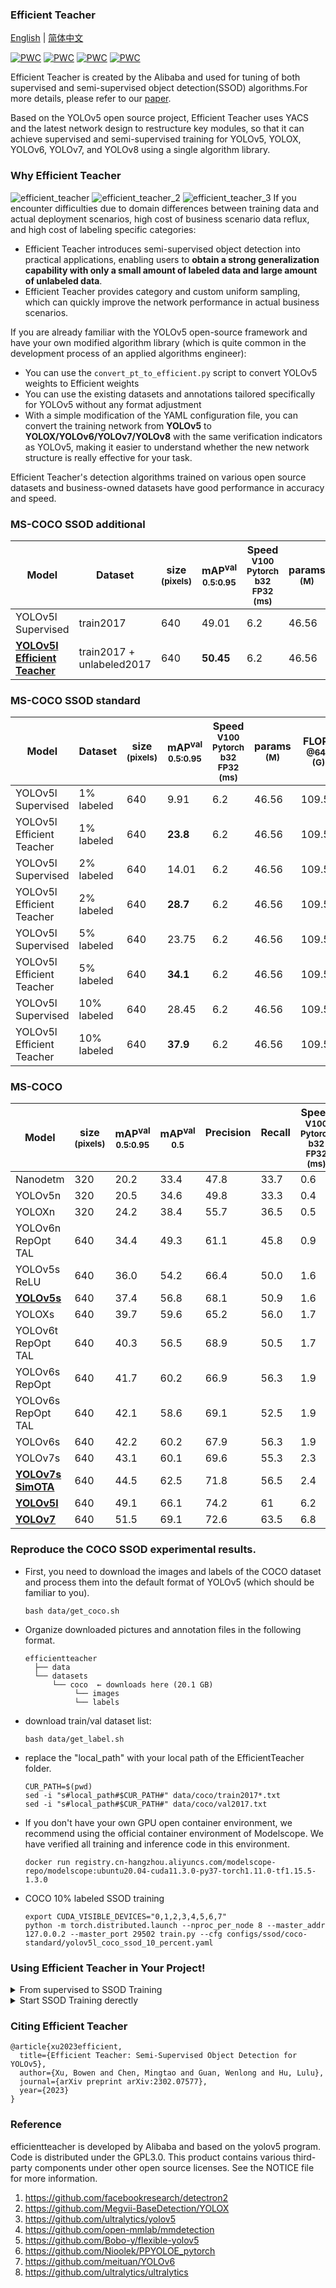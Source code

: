 ### Efficient Teacher
[English](README.md) | [简体中文](README.zh-CN.md)

[![PWC](https://img.shields.io/endpoint.svg?url=https://paperswithcode.com/badge/efficient-teacher-semi-supervised-object/semi-supervised-object-detection-on-coco-10)](https://paperswithcode.com/sota/semi-supervised-object-detection-on-coco-10?p=efficient-teacher-semi-supervised-object)
[![PWC](https://img.shields.io/endpoint.svg?url=https://paperswithcode.com/badge/efficient-teacher-semi-supervised-object/semi-supervised-object-detection-on-coco-2)](https://paperswithcode.com/sota/semi-supervised-object-detection-on-coco-2?p=efficient-teacher-semi-supervised-object)
[![PWC](https://img.shields.io/endpoint.svg?url=https://paperswithcode.com/badge/efficient-teacher-semi-supervised-object/semi-supervised-object-detection-on-coco-5)](https://paperswithcode.com/sota/semi-supervised-object-detection-on-coco-5?p=efficient-teacher-semi-supervised-object)
[![PWC](https://img.shields.io/endpoint.svg?url=https://paperswithcode.com/badge/efficient-teacher-semi-supervised-object/semi-supervised-object-detection-on-coco-1)](https://paperswithcode.com/sota/semi-supervised-object-detection-on-coco-1?p=efficient-teacher-semi-supervised-object)

Efficient Teacher is created by the Alibaba and used for tuning of both supervised and semi-supervised object detection(SSOD) algorithms.For more details, please refer to our [paper](https://arxiv.org/abs/2302.07577).

Based on the YOLOv5 open source project, Efficient Teacher uses YACS and the latest network design to restructure key modules, so that it can achieve supervised and semi-supervised training for YOLOv5, YOLOX, YOLOv6, YOLOv7, and YOLOv8 using a single algorithm library.
### Why Efficient Teacher
<!-- <img src="assets/efficient_teacher.png" width='600' height='300' align=center> -->

![efficient_teacher](assets/efficient_teacher.jpg)
![efficient_teacher_2](assets/efficient_teacher_2.jpg)
![efficient_teacher_3](assets/efficient_teacher_3.jpg)
If you encounter difficulties due to domain differences between training data and actual deployment scenarios, high cost of business scenario data reflux, and high cost of labeling specific categories:
- Efficient Teacher introduces semi-supervised object detection into practical applications, enabling users to **obtain a strong generalization capability with only a small amount of labeled data and large amount of unlabeled data**.
- Efficient Teacher provides category and custom uniform sampling, which can quickly improve the network performance in actual business scenarios.

<!-- If you are a heavy user of YOLOv5: -->
If you are already familiar with the YOLOv5 open-source framework and have your own modified algorithm library (which is quite common in the development process of an applied algorithms engineer):

- You can use the ```convert_pt_to_efficient.py``` script to convert YOLOv5 weights to Efficient weights
- You can use the existing datasets and annotations tailored specifically for YOLOv5 without any format adjustment
- With a simple modification of the YAML configuration file, you can convert the training network from **YOLOv5** to **YOLOX/YOLOv6/YOLOv7/YOLOv8** with the same verification indicators as YOLOv5, making it easier to understand whether the new network structure is really effective for your task.


Efficient Teacher's detection algorithms trained on various open source datasets and business-owned datasets have good performance in accuracy and speed.

### MS-COCO SSOD additional
|Model |Dataset|size<br><sup>(pixels)|mAP<sup>val<br>0.5:0.95 |Speed<br><sup>V100<br>Pytorch<br>b32<br>FP32<br>(ms)|params<br><sup>(M) |FLOPs<br><sup>@640 (G)
|---  |---    |---                  |---  |---    |---    |---   
|YOLOv5l<br>Supervised|train2017|640 | 49.01  |6.2    |46.56    |109.59
|[**YOLOv5l<br>Efficient Teacher**](https://github.com/AlibabaResearch/efficientteacher/releases/download/1.0/efficient-yolov5l-ssod.pt)   |train2017 + unlabeled2017|640 | **50.45**  |6.2    |46.56    |109.59
  
### MS-COCO SSOD standard
|Model |Dataset|size<br><sup>(pixels)|mAP<sup>val<br>0.5:0.95 |Speed<br><sup>V100<br>Pytorch<br>b32<br>FP32<br>(ms)|params<br><sup>(M) |FLOPs<br><sup>@640 (G)
|---  |---    |---                  |---  |---    |---    |---   
|YOLOv5l<br>Supervised|1% labeled|640 | 9.91  |6.2    |46.56    |109.59
|YOLOv5l<br>Efficient Teacher   |1% labeled|640 | **23.8**  |6.2    |46.56    |109.59
|YOLOv5l<br>Supervised|2% labeled|640 | 14.01  |6.2    |46.56    |109.59
|YOLOv5l<br>Efficient Teacher|2% labeled|640 | **28.7**  |6.2    |46.56    |109.59
|YOLOv5l<br>Supervised|5% labeled|640 | 23.75  |6.2    |46.56    |109.59
|YOLOv5l<br>Efficient Teacher|5% labeled|640 | **34.1**  |6.2    |46.56    |109.59
|YOLOv5l<br>Supervised|10% labeled|640 | 28.45  |6.2    |46.56    |109.59
|YOLOv5l<br>Efficient Teacher|10% labeled|640 | **37.9**  |6.2    |46.56    |109.59

### MS-COCO
|Model |size<br><sup>(pixels) |mAP<sup>val<br>0.5:0.95 |mAP<sup>val<br>0.5 |Precision<br><sup><br> |Recall<br><sup><br>|Speed<br><sup>V100<br>Pytorch<br>b32<br>FP32<br>(ms) |params<br><sup>(M) |FLOPs<br><sup>@640 (G)
|---                    |---  |---    |---    |---    |---    |---    |---    |---
|Nanodetm      |320  |20.2   |33.4   |47.8     |33.7    |0.6    |0.9593    | 0.730
|YOLOv5n      |320  |20.5   |34.6   |49.8     |33.3    |0.4    |1.87    | 1.12
|YOLOXn      |320  |24.2   |38.4   |55.7     |36.5   |0.5    |2.02    | 1.39
|YOLOv6n RepOpt TAL     |640  |34.4   |49.3   |61.1     |45.8    |0.9   |4.34    |11.26
|YOLOv5s ReLU|640  |36.0   |54.2   |66.4     |50.0    |1.6    |7.2    |16.5
|[**YOLOv5s**](https://github.com/AlibabaResearch/efficientteacher/releases/download/1.0/efficient-yolov5s.pt)      |640  |37.4   |56.8   |68.1     |50.9    |1.6    |7.2    |16.5
|YOLOXs      |640  |39.7   |59.6   |65.2     |56.0    |1.7    |8.04    |21.42
|YOLOv6t RepOpt TAL     |640  |40.3   |56.5   |68.9     |50.5    |1.7    |9.72    |25.11
|YOLOv6s RepOpt      |640  |41.7   |60.2   |66.9     |56.3    |1.9    |17.22    |44.25
|YOLOv6s RepOpt TAL      |640  |42.1   |58.6   |69.1     |52.5    |1.9    |17.22    |44.25
|YOLOv6s      |640  |42.2   |60.2   |67.9     |56.3    |1.9    |17.22    |44.25
|YOLOv7s      |640  |43.1   |60.1   |69.6     |55.3    |2.3    |8.66    |23.69
|[**YOLOv7s SimOTA**](https://github.com/AlibabaResearch/efficientteacher/releases/download/1.0/efficient-yolov7s-simota.pt)      |640  |44.5   |62.5   |71.8     |56.5    |2.4    |9.47    |28.48
|[**YOLOv5l**](https://github.com/AlibabaResearch/efficientteacher/releases/download/1.0/efficient-yolov5l.pt)      |640  |49.1   |66.1   |74.2     |61    |6.2    |46.56    |109.59
|[**YOLOv7**](https://github.com/AlibabaResearch/efficientteacher/releases/download/1.0/efficient-yolov7.pt)      |640  |51.5   |69.1   |72.6     |63.5    |6.8    |37.62    |106.47



### Reproduce the COCO SSOD experimental results.
- First, you need to download the images and labels of the COCO dataset and process them into the default format of YOLOv5 (which should be familiar to you).
  ```
  bash data/get_coco.sh
  ```
- Organize downloaded pictures and annotation files in the following format.
  ```
  efficientteacher
    ├── data
    └── datasets
        └── coco  ← downloads here (20.1 GB)
             └── images
             └── labels
  ```
- download train/val dataset list:
  ```
  bash data/get_label.sh
  ```
- replace the "local_path" with your local path of the EfficientTeacher folder.
  ```
  CUR_PATH=$(pwd)
  sed -i "s#local_path#$CUR_PATH#" data/coco/train2017*.txt
  sed -i "s#local_path#$CUR_PATH#" data/coco/val2017.txt
  ```
- If you don't have your own GPU open container environment, we recommend using the official container environment of Modelscope. We have verified all training and inference code in this environment.
  ```
  docker run registry.cn-hangzhou.aliyuncs.com/modelscope-repo/modelscope:ubuntu20.04-cuda11.3.0-py37-torch1.11.0-tf1.15.5-1.3.0
  ```


- COCO 10% labeled SSOD training
  ```
  export CUDA_VISIBLE_DEVICES="0,1,2,3,4,5,6,7"
  python -m torch.distributed.launch --nproc_per_node 8 --master_addr 127.0.0.2 --master_port 29502 train.py --cfg configs/ssod/coco-standard/yolov5l_coco_ssod_10_percent.yaml 
  ```

### Using Efficient Teacher in Your Project!
<details>
<summary>From supervised to SSOD Training</summary>

Before we proceed with semi-supervised training, we need you to convert your own model trained with the YOLOv5 open source framework into a format that we can recognize. If you are using version 6.0 or later, the process is very fast and can be completed in five minutes: 

1. Convert Model
- First, you need to write a yaml file. You can directly modify the file ```configs/custom/yolov5l_custom.yaml```. If your model is yolov5l, then you only need to modify the nc in Dataset to the number of your detection classes and then modify the names. If your model is other depth and width configurations, then modify the depth_multiple and width_multiple to the corresponding configurations. 
- After having this yaml file, go to the scripts folder to modify the ```convert_pt_to_efficient.py```, fill in your business model pt, yaml, and the exported pt file.
- OK, you have already converted your pt file into a version that our algorithm library can recognize. Don't worry, if you need to export the model to onnx or export it back to your own YOLOv5 algorithm library, we also provide corresponding scripts.

2. Validation 

- This step is to verify that the converted model still maintains the corresponding accuracy and recall on your validation set, so we hope you use the following script to verify the current model again, so that you also have a semi-supervised object detection baseline, in order to confirm that Efficient Teacher really works on your dataset.

- modify the ```val: data/custom_val.txt``` in ```yolov5l_custom.yaml``` into your own validation set path, then run the following code: 
  ```
  python val.py --cfg configs/sup/custom/yolov5l_custom.yaml --weights efficient-yolov5l.pt 
  ```
- if you modify the file read path, you will need to add the corresponding modifications in the utils/dataloader.py file, just like you did when you modified the code for YOLOv5.

3. Supervised Training(Optional)
- modify the ```train: data/custom_train.txt``` in ```yolov5l_custom.yaml```, and then enter the following script.
   ```
   export CUDA_VISIBLE_DEVICES="0,1,2,3,4,5,6,7"
   python -m torch.distributed.launch --nproc_per_node 8 --master_addr 127.0.0.2 --master_port 29502 train.py --cfg configs/sup/custom/yolov5l_custom.yaml 
   ```

4. SSOD Training
- modify the ```train: data/custom_train.txt``` in ```yolov5l_custom.yaml```, creat an unlabeled data image list using following command:
  ```
  find <unlabel_path> -name "*.jpg" >> unlabel.txt
  ```
- change the ```target: data_custom_target.txt```  to ```target:unlabel.txt``` in ```yolov5l_custom.yaml```, and psate the following config into ```yolov5l_custom.yaml```:
  ```
  SSOD:
    train_domain: True
    nms_conf_thres: 0.1
    nms_iou_thres: 0.65
    teacher_loss_weight: 3.0
    cls_loss_weight: 0.3
    box_loss_weight: 0.05
    obj_loss_weight: 0.7
    loss_type: 'ComputeStudentMatchLoss'
    ignore_thres_low: 0.1
    ignore_thres_high: 0.6
    uncertain_aug: True
    use_ota: False
    multi_label: False
    ignore_obj: False
    pseudo_label_with_obj: True
    pseudo_label_with_bbox: True
    pseudo_label_with_cls: False
    with_da_loss: False
    da_loss_weights: 0.01
    epoch_adaptor: True
    resample_high_percent: 0.25
    resample_low_percent: 0.99
    ema_rate: 0.999
    cosine_ema: True
    imitate_teacher: False
    ssod_hyp:
      with_gt: False
      mosaic: 1.0
      cutout: 0.5
      autoaugment: 0.5
      scale: 0.8
      degrees: 0.0
      shear: 0.0
  ```
- you have now completed a re-write yaml file for a SSOD training, enter the following script:
   ```
   export CUDA_VISIBLE_DEVICES="0,1,2,3,4,5,6,7"
   python -m torch.distributed.launch --nproc_per_node 8 --master_addr 127.0.0.2 --master_port 29502 train.py --cfg configs/sup/custom/yolov5l_custom.yaml 
   ```

</details>

<details>
<summary>Start SSOD Training derectly</summary>
We have verified the Efficient Teacher in many actual projects, so we do not recommend directly starting semi-supervised object detection, since the score threshold for generating pseudo labels and the NMS threshold are directly related to the detection task. The COCO version hyper-parameters provided by us may not necessarily be suitable for your specific project. For example, if you are conducting single-class detection, then we suggest that the NMS threshold during pseudo label generation be reduced as much as possible, so that a large number of overlapping pseudo labels will not be generated.

1. Edit your semi-supervised training task according to ```configs/ssod/custom/yolov5l_custom_ssod.yaml```, where the ```train/val/test``` in the Dataset should be filled in according to your project's original txt, and the target needs you to index an unlabeled dataset that you expect. We suggest using the images of the COCO train dataset, and a unlabeled dataset can be generated by entering ```"find img_dir -name "*.jpg" >> target_img.txt"```.

2. rewrite ```nc``` and ```names``` in yaml according to your individual tasks.
3. train SSOD model from scratch, the default setting is to first conduct a 220-epoch burn-in training, and then enter the SSOD training, which has been introduced in our paper.
   ```
   export CUDA_VISIBLE_DEVICES="0,1,2,3,4,5,6,7"
   python -m torch.distributed.launch --nproc_per_node 8 --master_addr 127.0.0.2 --master_port 29502 train.py --cfg configs/ssod/custom/yolov5l_custom_ssod.yaml 
   ```

4. validation SSOD model
   ```
   python val.py --cfg configs/ssod/custom/yolov5l_custom_ssod.yaml --weights ssod-yolov5l.pt  --val-ssod
   ```

</details>




### Citing Efficient Teacher
```
@article{xu2023efficient,
  title={Efficient Teacher: Semi-Supervised Object Detection for YOLOv5},
  author={Xu, Bowen and Chen, Mingtao and Guan, Wenlong and Hu, Lulu},
  journal={arXiv preprint arXiv:2302.07577},
  year={2023}
}
```

### Reference
 efficientteacher is developed by Alibaba and based on the yolov5 program.  Code is distributed under the GPL3.0.
 This product contains various third-party components under other open source licenses. See the NOTICE file for more information.
1. https://github.com/facebookresearch/detectron2
2. https://github.com/Megvii-BaseDetection/YOLOX
3. https://github.com/ultralytics/yolov5
4. https://github.com/open-mmlab/mmdetection
5. https://github.com/Bobo-y/flexible-yolov5
6. https://github.com/Nioolek/PPYOLOE_pytorch
7. https://github.com/meituan/YOLOv6
8. https://github.com/ultralytics/ultralytics
